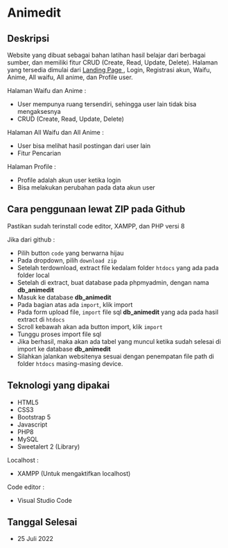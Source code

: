 # Animedit

## Deskripsi

Website yang dibuat sebagai bahan latihan hasil belajar dari berbagai sumber, dan  memiliki fitur CRUD (Create, Read, Update, Delete). Halaman yang tersedia dimulai dari <a href="https://web-animedit.netlify.app/">Landing Page </a>, Login, Registrasi akun, Waifu, Anime, All waifu, All anime, dan Profile user.

Halaman Waifu dan Anime :
- User mempunya ruang tersendiri, sehingga user lain tidak bisa mengaksesnya
- CRUD (Create, Read, Update, Delete)

Halaman All Waifu dan All Anime :
- User bisa melihat hasil postingan dari user lain
- Fitur Pencarian

Halaman Profile :
- Profile adalah akun user ketika login
- Bisa melakukan perubahan pada data akun user


## Cara penggunaan lewat ZIP pada Github

Pastikan sudah terinstall code editor, XAMPP, dan PHP versi 8

Jika dari github : 

- Pilih button `code` yang berwarna hijau
- Pada dropdown, pilih `download zip`
- Setelah terdownload, extract file kedalam folder `htdocs` yang ada pada folder local
- Setelah di extract, buat database pada phpmyadmin, dengan nama **db_animedit**
- Masuk ke database **db_animedit**
- Pada bagian atas ada `import`, klik import
- Pada form upload file, `import` file sql **db_animedit** yang ada pada hasil extract di `htdocs`
- Scroll kebawah akan ada button import, klik `import`
- Tunggu proses import file sql
- Jika berhasil, maka akan ada tabel yang muncul ketika sudah selesai di import ke database **db_animedit**
- Silahkan jalankan websitenya sesuai dengan penempatan file path di folder `htdocs` masing-masing device.

## Teknologi yang dipakai

- HTML5
- CSS3
- Bootstrap 5
- Javascript
- PHP8
- MySQL 
- Sweetalert 2 (Library)

Localhost :
- XAMPP (Untuk mengaktifkan localhost)

Code editor :
- Visual Studio Code

## Tanggal Selesai
- 25 Juli 2022
